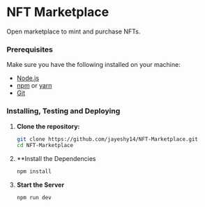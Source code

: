 # NFT Marketplace
Open marketplace to mint and purchase NFTs.


### Prerequisites

Make sure you have the following installed on your machine:

- [Node.js](https://nodejs.org/)
- [npm](https://www.npmjs.com/) or [yarn](https://yarnpkg.com/)
- [Git](https://git-scm.com/)

### Installing, Testing and Deploying

1. **Clone the repository:**

   ```sh
   git clone https://github.com/jayeshy14/NFT-Marketplace.git
   cd NFT-Marketplace

2. **Install the Dependencies
    ```sh
    npm install

3. **Start the Server**

   ```sh
   npm run dev
